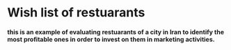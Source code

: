# Wish list of restuarants
#### this is an example of evaluating restuarants of a city in Iran to identify the most profitable ones in order to invest on them in marketing activities.
